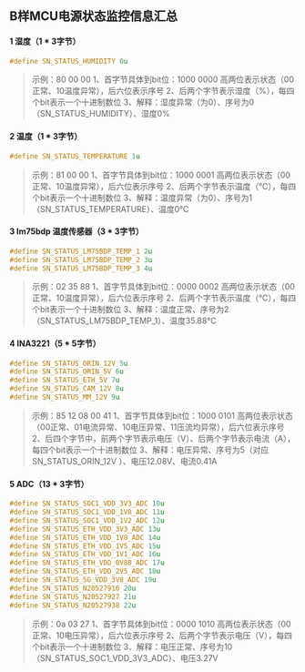 ## B样MCU电源状态监控信息汇总

#### 1 湿度（1 * 3字节）

```c
#define SN_STATUS_HUMIDITY 0u
```

> 示例：80 00 00
> 1、首字节具体到bit位：1000 0000
>    高两位表示状态（00正常、10温度异常），后六位表示序号
> 2、后两个字节表示湿度（%），每四个bit表示一个十进制数位
> 3、解释：湿度异常（为0）、序号为0（SN_STATUS_HUMIDITY）、湿度0%

#### 2 温度（1 * 3字节）

```c
#define SN_STATUS_TEMPERATURE 1u
```

> 示例：81 00 00
> 1、首字节具体到bit位：1000 0001
>    高两位表示状态（00正常、10温度异常），后六位表示序号
> 2、后两个字节表示温度（℃），每四个bit表示一个十进制数位
> 3、解释：温度异常（为0）、序号为1（SN_STATUS_TEMPERATURE）、温度0℃

#### 3 lm75bdp 温度传感器（3 * 3字节）

```c
#define SN_STATUS_LM75BDP_TEMP_1 2u
#define SN_STATUS_LM75BDP_TEMP_2 3u
#define SN_STATUS_LM75BDP_TEMP_3 4u
```

> 示例：02 35 88
> 1、首字节具体到bit位：0000 0002
>    高两位表示状态（00正常、10温度异常），后六位表示序号
> 2、后两个字节表示温度（℃），每四个bit表示一个十进制数位
> 3、解释：温度正常、序号为2（SN_STATUS_LM75BDP_TEMP_1）、温度35.88℃

#### 4 INA3221（5 * 5字节）

```c
#define SN_STATUS_ORIN_12V 5u
#define SN_STATUS_ORIN_5V 6u
#define SN_STATUS_ETH_5V 7u
#define SN_STATUS_CAM_12V 8u
#define SN_STATUS_MM_12V 9u
```

> 示例：85 12 08 00 41
> 1、首字节具体到bit位：1000 0101
>    高两位表示状态（00正常、01电流异常、10电压异常、11压流均异常），后六位表示序号
> 2、后四个字节中，前两个字节表示电压（V）、后两个字节表示电流（A），每四个bit表示一个十进制数位
> 3、解释：电压异常、序号为5（对应 SN_STATUS_ORIN_12V ）、电压12.08V、电流0.41A

#### 5 ADC（13 * 3字节）

```c
#define SN_STATUS_SOC1_VDD_3V3_ADC 10u
#define SN_STATUS_SOC1_VDD_1V8_ADC 11u
#define SN_STATUS_SOC1_VDD_1V2_ADC 12u
#define SN_STATUS_ETH_VDD_3V3_ADC 13u
#define SN_STATUS_ETH_VDD_1V8_ADC 14u
#define SN_STATUS_ETH_VDD_1V5_ADC 15u
#define SN_STATUS_ETH_VDD_1V1_ADC 16u
#define SN_STATUS_ETH_VDD_0V88_ADC 17u
#define SN_STATUS_ETH_VDD_2V5_ADC 18u
#define SN_STATUS_5G_VDD_3V8_ADC 19u
#define SN_STATUS_N20527916 20u
#define SN_STATUS_N20527927 21u
#define SN_STATUS_N20527938 22u
```

> 示例：0a 03 27
> 1、首字节具体到bit位：0000 1010
>    高两位表示状态（00正常、10电压异常），后六位表示序号
> 2、后两个字节表示电压（V），每四个bit表示一个十进制数位
> 3、解释：电压正常、序号为10（SN_STATUS_SOC1_VDD_3V3_ADC）、电压3.27V